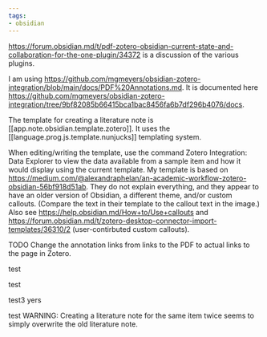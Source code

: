 ```yaml
---
tags:
- obsidian
---
```


https://forum.obsidian.md/t/pdf-zotero-obsidian-current-state-and-collaboration-for-the-one-plugin/34372 is a discussion of the various plugins.

I am using https://github.com/mgmeyers/obsidian-zotero-integration/blob/main/docs/PDF%20Annotations.md. It is documented here https://github.com/mgmeyers/obsidian-zotero-integration/tree/9bf82085b66415bca1bac8456fa6b7df296b4076/docs.

The template for creating a literature note is [[app.note.obsidian.template.zotero]]. It uses the [[language.prog.js.template.nunjucks]] templating system.

When editing/writing the template, use the command Zotero Integration: Data Explorer to view the data available from a sample item and how it would display using the current template. My template is based on https://medium.com/@alexandraphelan/an-academic-workflow-zotero-obsidian-56bf918d51ab. They do not explain everything, and they appear to have an older version of Obsidian, a different theme, and/or custom callouts. (Compare the text in their template to the callout text in the image.) Also see https://help.obsidian.md/How+to/Use+callouts and https://forum.obsidian.md/t/zotero-desktop-connector-import-templates/36310/2 (user-contirbuted custom callouts).

TODO Change the annotation links from links to the PDF to actual links to the page in Zotero.















test



















test























test3
yers



test
WARNING: Creating a literature note for the same item twice seems to simply overwrite the old literature note.